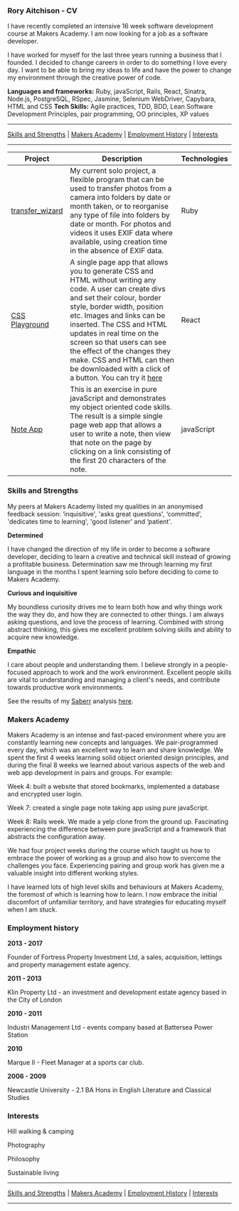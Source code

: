 ### Rory Aitchison - CV

I have recently completed an intensive 16 week software development course at Makers Academy. I am now looking for a job as a software developer.

I have worked for myself for the last three years running a business that I founded. I decided to change careers in order to do something I love every day. I want to be able to bring my ideas to life and have the power to change my environment through the creative power of code.

**Languages and frameworks:** Ruby, javaScript, Rails, React, Sinatra, Node.js, PostgreSQL, RSpec, Jasmine, Selenium WebDriver, Capybara, HTML and CSS
**Tech Skills:** Agile practices, TDD, BDD, Lean Software Development Principles, pair programming, OO principles, XP values

__________________________________________________________________________________________________________________________________________________________
[Skills and Strengths](#skills-and-strengths) | [Makers Academy](#makers-academy) | [Employment History](#employment-history) | [Interests](#interests)
__________________________________________________________________________________________________________________________________________________________


| Project   | Description | Technologies |
|---        |---         |---           |
| [transfer_wizard](https://github.com/roryai/transfer_wizard) | My current solo project, a flexible program that can be used to transfer photos from a camera into folders by date or month taken, or to reorganise any type of file into folders by date or month. For photos and videos it uses EXIF data where available, using creation time in the absence of EXIF data. | Ruby |
| [CSS Playground](https://github.com/roryai/CSS-playground) | A single page app that allows you to generate CSS and HTML without writing any code. A user can create divs and set their colour, border style, border width, position etc. Images and links can be inserted. The CSS and HTML updates in real time on the screen so that users can see the effect of the changes they make. CSS and HTML can then be downloaded with a click of a button. You can try it [here](https://css-play.herokuapp.com) | React |
| [Note App](https://github.com/roryai/note-app) | This is an exercise in pure javaScript and demonstrates my object oriented code skills. The result is a simple single page web app that allows a user to write a note, then view that note on the page by clicking on a link consisting of the first 20 characters of the note. | javaScript |



### Skills and Strengths

My peers at Makers Academy listed my qualities in an anonymised feedback session: ‘inquisitive', 'asks great questions', ‘committed', 'dedicates time to learning', 'good listener' and ‘patient'.

**Determined**

I have changed the direction of my life in order to become a software developer, deciding to learn a creative and technical skill instead of growing a profitable business. Determination saw me through learning my first language in the months I spent learning solo before deciding to come to Makers Academy.

**Curious and inquisitive**

My boundless curiosity drives me to learn both how and why things work the way they do, and how they are connected to other things. I am always asking questions, and love the process of learning. Combined with strong abstract thinking, this gives me excellent problem solving skills and ability to acquire new knowledge.

**Empathic**

I care about people and understanding them. I believe strongly in a people-focused approach to work and the work environment. Excellent people skills are vital to understanding and managing a client's needs, and contribute towards productive work environments.

See the results of my [Saberr](https://www.saberr.com) analysis [here](http://imgur.com/a/ILkhy).


### Makers Academy

Makers Academy is an intense and fast-paced environment where you are constantly learning new concepts and languages. We pair-programmed every day, which was an excellent way to learn and share knowledge. We spent the first 4 weeks learning solid object oriented design principles, and during the final 8 weeks we learned about various aspects of the web and web app development in pairs and groups. For example:

Week 4: built a website that stored bookmarks, implemented a database and encrypted user login.

Week 7: created a single page note taking app using pure javaScript.

Week 8: Rails week. We made a yelp clone from the ground up. Fascinating experiencing the difference between pure javaScript and a framework that abstracts the configuration away.

We had four project weeks during the course which taught us how to embrace the power of working as a group and also how to overcome the challenges you face. Experiencing pairing and group work has given me a valuable insight into different working styles.

I have learned lots of high level skills and behaviours at Makers Academy, the foremost of which is learning how to learn. I now embrace the initial discomfort of unfamiliar territory, and have strategies for educating myself when I am stuck.

### Employment history

**2013 - 2017**

Founder of Fortress Property Investment Ltd, a sales, acquisition, lettings and property management estate agency.

**2011 - 2013**

Klin Property Ltd - an investment and development estate agency based in the City of London

**2010 - 2011**

Industri Management Ltd - events company based at Battersea Power Station

**2010**

Marque II - Fleet Manager at a sports car club.

**2006 - 2009**

Newcastle University - 2.1 BA Hons in English Literature and Classical Studies


### Interests

Hill walking & camping

Photography

Philosophy

Sustainable living

__________________________________________________________________________________________________________________________________________________________
[Skills and Strengths](#skills-and-strengths) | [Makers Academy](#makers-academy) | [Employment History](#employment-history) | [Interests](#interests)
__________________________________________________________________________________________________________________________________________________________

